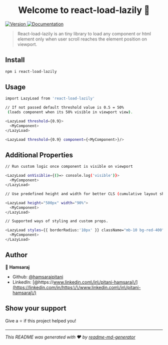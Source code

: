 <h1 align="center">Welcome to react-load-lazily 👋</h1>
<p>
  <a href="https://www.npmjs.com/package/react-load-lazily" target="_blank">
    <img alt="Version" src="https://img.shields.io/npm/v/react-load-lazily.svg">
  </a>
  <a href="-" target="_blank">
    <img alt="Documentation" src="https://img.shields.io/badge/documentation-yes-brightgreen.svg" />
  </a>
</p>

> React-load-lazily is an tiny library to load any component or html element only when user scroll reaches the element position on viewport.

## Install

```sh
npm i react-load-lazily
```

## Usage

```sh
import LazyLoad from 'react-load-lazily'
```

```sh
// If not passed default threshold value is 0.5 = 50%
 (loads component when its 50% visible in viewport view).

<LazyLoad threshold={0.9}>
  <MyComponent>
</LazyLoad>
```
```sh
<LazyLoad threshold={0.9} component={<MyComponent>}/>
 ```

## Additional Properties

```sh
// Run custom logic once component is visible on viewport

<LazyLoad onVisiblie={()=> console.log('visible')}>
  <MyComponent>
</LazyLoad>
```

```sh
// Use predefined height and width for better CLS (cumulative layout shift) score.

<LazyLoad height="500px" width="90%">
  <MyComponent>
</LazyLoad>
```

```sh
// Supported ways of styling and custom props.

<LazyLoad styles={{ borderRadius:'10px' }} className="mb-10 bg-red-400" id="myComponent" custom="custom">
  <MyComponent>
</LazyLoad>
```

## Author

👤 **Hamsaraj**

* Github: [@hamsarajpitani](https://github.com/hamsarajpitani)
* LinkedIn: [@https:\/\/www.linkedin.com\/in\/pitani-hamsaraj\/](https://linkedin.com/in/https:\/\/www.linkedin.com\/in\/pitani-hamsaraj\/)

## Show your support

Give a ⭐️ if this project helped you!

***
_This README was generated with ❤️ by [readme-md-generator](https://github.com/kefranabg/readme-md-generator)_